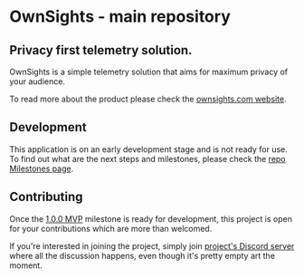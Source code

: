 # OwnSights - main repository
## Privacy first telemetry solution.
OwnSights is a simple telemetry solution that aims for maximum privacy of your audience.

To read more about the product please check the [ownsights.com website](https://ownsights.com).

## Development
This application is on an early development stage and is not ready for use. To find out what are the next steps and milestones, please check the [repo Milestones page](https://gitlab.com/ownsights/main/-/milestones).

## Contributing
Once the [1.0.0 MVP](https://gitlab.com/ownsights/main/-/milestones/2) milestone is ready for development, this project is open for your contributions which are more than welcomed.

If you're interested in joining the project, simply join [project's Discord server](https://discord.gg/DcSDbEW) where all the discussion happens, even though it's pretty empty art the moment.

